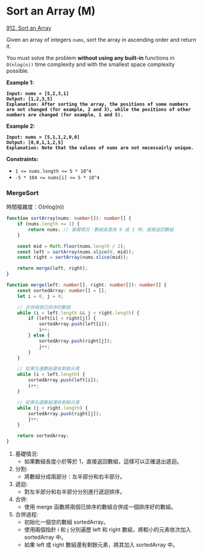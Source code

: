 # Sort an Array (M)

[912. Sort an Array](https://leetcode.com/problems/sort-an-array/)



Given an array of integers `nums`, sort the array in ascending order and return it.

You must solve the problem **without using any built-in** functions in `O(nlog(n))` time complexity and with the smallest space complexity possible.

&#x20;

**Example 1:**

<pre><code><strong>Input: nums = [5,2,3,1]
</strong><strong>Output: [1,2,3,5]
</strong><strong>Explanation: After sorting the array, the positions of some numbers are not changed (for example, 2 and 3), while the positions of other numbers are changed (for example, 1 and 5).
</strong></code></pre>

**Example 2:**

<pre><code><strong>Input: nums = [5,1,1,2,0,0]
</strong><strong>Output: [0,0,1,1,2,5]
</strong><strong>Explanation: Note that the values of nums are not necessairly unique.
</strong></code></pre>

&#x20;

**Constraints:**

* `1 <= nums.length <= 5 * 10^4`
* `-5 * 104 <= nums[i] <= 5 * 10^4`



### MergeSort

時間複雜度：O(nlog(n))&#x20;

```typescript
function sortArray(nums: number[]): number[] {
    if (nums.length <= 1) {
        return nums; // 基礎情況：數組長度為 0 或 1 時，直接返回數組
    }

    const mid = Math.floor(nums.length / 2);
    const left = sortArray(nums.slice(0, mid));
    const right = sortArray(nums.slice(mid));

    return merge(left, right);
}

function merge(left: number[], right: number[]): number[] {
    const sortedArray: number[] = [];
    let i = 0, j = 0;

    // 合併兩個已排序的數組
    while (i < left.length && j < right.length) {
        if (left[i] < right[j]) {
            sortedArray.push(left[i]);
            i++;
        } else {
            sortedArray.push(right[j]);
            j++;
        }
    }

    // 如果左邊數組還有剩餘元素
    while (i < left.length) {
        sortedArray.push(left[i]);
        i++;
    }

    // 如果右邊數組還有剩餘元素
    while (j < right.length) {
        sortedArray.push(right[j]);
        j++;
    }

    return sortedArray;
}
```

1. 基礎情況:
   * 如果數組長度小於等於 1，直接返回數組，這樣可以正確退出遞迴。
2. 分割:
   * 將數組分成兩部分：左半部分和右半部分。
3. 遞迴:
   * 對左半部分和右半部分分別進行遞迴排序。
4. 合併:
   * 使用 merge 函數將兩個已排序的數組合併成一個排序好的數組。
5. 合併過程:
   * 初始化一個空的數組 sortedArray。
   * 使用兩個指針 i 和 j 分別遍歷 left 和 right 數組，將較小的元素依次加入 sortedArray 中。
   * 如果 left 或 right 數組還有剩餘元素，將其加入 sortedArray 中。
